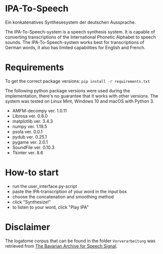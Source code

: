 # IPA-To-Speech
 Ein konkatenatives Synthesesystem der deutschen Aussprache.
 
 The IPA-To-Speech-system is a speech synthesis system. It is capable of converting transcriptions of the International Phonetic Alphabet to speech sounds. The IPA-To-Speech-system works best for transcriptions of German words, it also has limited capabilities for English and French.
 
 # Requirements
 To get the correct package versions: ```pip install -r requirements.txt```
 
 The following python package versions were used during the implementation, there's no guarantee that it works with other versions. The system was tested on Linux Mint, Windows 10 and macOS with Python 3.
 * AMFM-decompy ver. 1.0.11
 * Librosa ver. 0.8.0
 * matplotlib ver. 3.4.3
 * numpy ver. 1.19.5
 * psola ver. 0.0.1
 * pydub ver. 0.25.1
 * pygame ver. 2.0.1
 * SoundFile ver. 0.10.3
 * Tkinter ver. 8.6


# How-to start
* run the user_interface.py-script
* paste the IPA-transcription of your word in the input box
* choose the concatenation and smoothing method
* click "Synthesize!"
* to listen to your word, click "Play IPA"

# Disclaimer
The logatome corpus that can be found in the folder ```Vorverarbeitung``` was retrieved from [The Bavarian Archive for Speech Signal](https://www.bas.uni-muenchen.de/Bas/BasBITSLGDOC/HTML/Logatome_List.html).
